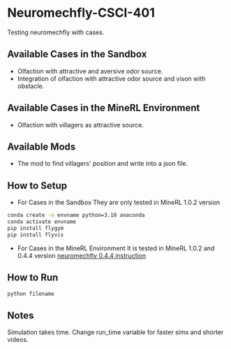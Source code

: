 # Neuromechfly-CSCI-401
Testing neuromechfly with cases.

## Available Cases in the Sandbox
- Olfaction with attractive and aversive odor source.
- Integration of olfaction with attractive odor source and vison with obstacle.

## Available Cases in the MineRL Environment
- Olfaction with villagers as attractive source.

## Available Mods
- The mod to find villagers' position and write into a json file.

## How to Setup

- For Cases in the Sandbox
They are only tested in MineRL 1.0.2 version
```sh
conda create -n envname python=3.10 anaconda
conda activate envname
pip install flygym
pip install flyvis
```

- For Cases in the MineRL Environment
It is tested in MineRL 1.0.2 and 0.4.4 version
[neuromechfly 0.4.4 instruction](https://github.com/jason-s-yu/neuromechcraft)

## How to Run
```sh
python filename
```

## Notes
Simulation takes time. Change run_time variable for faster sims and shorter videos.
